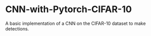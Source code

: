# CNN-with-Pytorch-CIFAR-10

A basic implementation of a CNN on the CIFAR-10 dataset to make detections.
